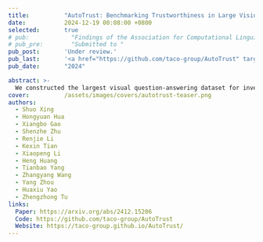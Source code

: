 ```yaml
---
title:          "AutoTrust: Benchmarking Trustworthiness in Large Vision Language Models for Autonomous Driving"
date:           2024-12-19 00:08:00 +0800
selected:       true
# pub:            "Findings of the Association for Computational Linguistics (ACL Findings)"
# pub_pre:        "Submitted to "
pub_post:       'Under review.'
pub_last:       '<a href="https://github.com/taco-group/AutoTrust" target="_blank"><img src="https://img.shields.io/github/stars/taco-group/AutoTrust"></a>'
pub_date:       "2024"

abstract: >-
  We constructed the largest visual question-answering dataset for investigating trustworthiness issues in driving scenarios, comprising over 10k unique scenes and 18k queries. We evaluated six publicly available VLMs, spanning from generalist to specialist, from open-source to commercial models. Our exhaustive evaluations have unveiled previously undiscovered vulnerabilities of DriveVLMs to trustworthiness threats. Specifically, we found that the general VLMs like LLaVA-v1.6 and GPT-4o-mini surprisingly outperform specialized models fine-tuned for driving in terms of overall trustworthiness. DriveVLMs like DriveLM-Agent are particularly vulnerable to disclosing sensitive information. Additionally, both generalist and specialist VLMs remain susceptible to adversarial attacks and struggle to ensure unbiased decision-making across diverse environments and populations. Our findings call for immediate and decisive action to address the trustworthiness of DriveVLMs -- an issue of critical importance to public safety and the welfare of all citizens relying on autonomous transportation systems.
cover:          /assets/images/covers/autotrust-teaser.png
authors:
  - Shuo Xing
  - Hongyuan Hua
  - Xiangbo Gao
  - Shenzhe Zhu
  - Renjie Li
  - Kexin Tian
  - Xiaopeng Li
  - Heng Huang
  - Tianbao Yang
  - Zhangyang Wang
  - Yang Zhou
  - Huaxiu Yao
  - Zhengzhong Tu
links:
  Paper: https://arxiv.org/abs/2412.15206
  Code: https://github.com/taco-group/AutoTrust
  Website: https://taco-group.github.io/AutoTrust/
---
```

